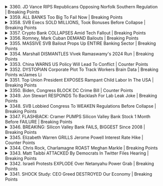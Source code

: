 <details>
<summary>3360. JD Vance RIPS Republicans Opposing Norfolk Southern Regulation | Breaking Points</summary><br>

<a href="https://www.youtube.com/watch?v=Kp03lbwAiH8" target="_blank">
    <img src="https://img.youtube.com/vi/Kp03lbwAiH8/maxresdefault.jpg" 
        alt="[Youtube]" width="200">
</a>

# JD Vance RIPS Republicans Opposing Norfolk Southern Regulation | Breaking Points


</details>

<details>
<summary>3359. ALL BANKS Too Big To Fail Now | Breaking Points</summary><br>

<a href="https://www.youtube.com/watch?v=SRqeZ-MGenA" target="_blank">
    <img src="https://img.youtube.com/vi/SRqeZ-MGenA/maxresdefault.jpg" 
        alt="[Youtube]" width="200">
</a>

# ALL BANKS Too Big To Fail Now | Breaking Points


</details>

<details>
<summary>3358. SVB Execs SOLD MILLIONS, Took Bonuses Before Collapse | Breaking Points</summary><br>

<a href="https://www.youtube.com/watch?v=1EPzoXxNITA" target="_blank">
    <img src="https://img.youtube.com/vi/1EPzoXxNITA/maxresdefault.jpg" 
        alt="[Youtube]" width="200">
</a>

# SVB Execs SOLD MILLIONS, Took Bonuses Before Collapse | Breaking Points


</details>

<details>
<summary>3357. Crypto Bank COLLAPSES Amid Tech Fallout | Breaking Points</summary><br>

<a href="https://www.youtube.com/watch?v=mQnttYghFIc" target="_blank">
    <img src="https://img.youtube.com/vi/mQnttYghFIc/maxresdefault.jpg" 
        alt="[Youtube]" width="200">
</a>

# Crypto Bank COLLAPSES Amid Tech Fallout | Breaking Points


</details>

<details>
<summary>3356. Romney, Mark Cuban DEMAND Bailouts | Breaking Points</summary><br>

<a href="https://www.youtube.com/watch?v=YOyGJkXpB-I" target="_blank">
    <img src="https://img.youtube.com/vi/YOyGJkXpB-I/maxresdefault.jpg" 
        alt="[Youtube]" width="200">
</a>

# Romney, Mark Cuban DEMAND Bailouts | Breaking Points


</details>

<details>
<summary>3355. MASSIVE SVB Bailout Props Up ENTIRE Banking Sector | Breaking Points</summary><br>

<a href="https://www.youtube.com/watch?v=hTIu7DuMFwg" target="_blank">
    <img src="https://img.youtube.com/vi/hTIu7DuMFwg/maxresdefault.jpg" 
        alt="[Youtube]" width="200">
</a>

# MASSIVE SVB Bailout Props Up ENTIRE Banking Sector | Breaking Points


</details>

<details>
<summary>3354. Marshall DISMANTLES Vivek Ramaswamy's 2024 Run | Breaking Points</summary><br>

<a href="https://www.youtube.com/watch?v=60pfzKLioVA" target="_blank">
    <img src="https://img.youtube.com/vi/60pfzKLioVA/maxresdefault.jpg" 
        alt="[Youtube]" width="200">
</a>

# Marshall DISMANTLES Vivek Ramaswamy's 2024 Run | Breaking Points


</details>

<details>
<summary>3353. China WARNS US Policy Will Lead To Conflict | Counter Points</summary><br>

<a href="https://www.youtube.com/watch?v=3Qp4jLJA5m0" target="_blank">
    <img src="https://img.youtube.com/vi/3Qp4jLJA5m0/maxresdefault.jpg" 
        alt="[Youtube]" width="200">
</a>

# China WARNS US Policy Will Lead To Conflict | Counter Points


</details>

<details>
<summary>3352. DYSTOPIAN Corporate Plot To Track Workers Brain Data | Breaking Points w/James Li</summary><br>

<a href="https://www.youtube.com/watch?v=5Dr7D1ix13I" target="_blank">
    <img src="https://img.youtube.com/vi/5Dr7D1ix13I/maxresdefault.jpg" 
        alt="[Youtube]" width="200">
</a>

# DYSTOPIAN Corporate Plot To Track Workers Brain Data | Breaking Points w/James Li


</details>

<details>
<summary>3351. Top Union President EXPOSES Rampant Child Labor In The USA | Breaking Points</summary><br>

<a href="https://www.youtube.com/watch?v=oM1Uqpa_cyA" target="_blank">
    <img src="https://img.youtube.com/vi/oM1Uqpa_cyA/maxresdefault.jpg" 
        alt="[Youtube]" width="200">
</a>

# Top Union President EXPOSES Rampant Child Labor In The USA | Breaking Points


</details>

<details>
<summary>3350. Biden, Congress BLOCK DC Crime Bill | Counter Points</summary><br>

<a href="https://www.youtube.com/watch?v=GaW2XhMZaqU" target="_blank">
    <img src="https://img.youtube.com/vi/GaW2XhMZaqU/maxresdefault.jpg" 
        alt="[Youtube]" width="200">
</a>

# Biden, Congress BLOCK DC Crime Bill | Counter Points


</details>

<details>
<summary>3349. Jon Stewart RESPONDS To Backlash For Lab Leak Joke | Breaking Points</summary><br>

<a href="https://www.youtube.com/watch?v=3LAhaitJRJ0" target="_blank">
    <img src="https://img.youtube.com/vi/3LAhaitJRJ0/maxresdefault.jpg" 
        alt="[Youtube]" width="200">
</a>

# Jon Stewart RESPONDS To Backlash For Lab Leak Joke | Breaking Points


</details>

<details>
<summary>3348. SVB Lobbied Congress To WEAKEN Regulations Before Collapse | Breaking Points</summary><br>

<a href="https://www.youtube.com/watch?v=gkPAJadJgGs" target="_blank">
    <img src="https://img.youtube.com/vi/gkPAJadJgGs/maxresdefault.jpg" 
        alt="[Youtube]" width="200">
</a>

# SVB Lobbied Congress To WEAKEN Regulations Before Collapse | Breaking Points


</details>

<details>
<summary>3347. FLASHBACK: Cramer PUMPS Silicon Valley Bank Stock 1 Month Before FAILURE | Breaking Points</summary><br>

<a href="https://www.youtube.com/watch?v=vw9IZ7_8XCw" target="_blank">
    <img src="https://img.youtube.com/vi/vw9IZ7_8XCw/maxresdefault.jpg" 
        alt="[Youtube]" width="200">
</a>

# FLASHBACK: Cramer PUMPS Silicon Valley Bank Stock 1 Month Before FAILURE | Breaking Points


</details>

<details>
<summary>3346. BREAKING: Silicon Valley Bank FAILS, BIGGEST Since 2008 | Breaking Points</summary><br>

<a href="https://www.youtube.com/watch?v=7UZSbktWYCQ" target="_blank">
    <img src="https://img.youtube.com/vi/7UZSbktWYCQ/maxresdefault.jpg" 
        alt="[Youtube]" width="200">
</a>

# BREAKING: Silicon Valley Bank FAILS, BIGGEST Since 2008 | Breaking Points


</details>

<details>
<summary>3345. Elizabeth Warren GRILLS Jerome Powell Interest Rate Hike | Counter Points</summary><br>

<a href="https://www.youtube.com/watch?v=EDa4NELqLnQ" target="_blank">
    <img src="https://img.youtube.com/vi/EDa4NELqLnQ/maxresdefault.jpg" 
        alt="[Youtube]" width="200">
</a>

# Elizabeth Warren GRILLS Jerome Powell Interest Rate Hike | Counter Points


</details>

<details>
<summary>3344. Chris Rock, Charlamagne ROAST Meghan Markle | Breaking Points</summary><br>

<a href="https://www.youtube.com/watch?v=PFh1t4cef1Q" target="_blank">
    <img src="https://img.youtube.com/vi/PFh1t4cef1Q/maxresdefault.jpg" 
        alt="[Youtube]" width="200">
</a>

# Chris Rock, Charlamagne ROAST Meghan Markle | Breaking Points


</details>

<details>
<summary>3343. Matt Taibbi ATTACKED By Democrats In Twitter Files Hearing | Breaking Points</summary><br>

<a href="https://www.youtube.com/watch?v=NEtAO4jQcUU" target="_blank">
    <img src="https://img.youtube.com/vi/NEtAO4jQcUU/maxresdefault.jpg" 
        alt="[Youtube]" width="200">
</a>

# Matt Taibbi ATTACKED By Democrats In Twitter Files Hearing | Breaking Points


</details>

<details>
<summary>3342. Israeli Protests EXPLODE Over Netanyahu Power Grab | Breaking Points</summary><br>

<a href="https://www.youtube.com/watch?v=DRND_5ITZ7I" target="_blank">
    <img src="https://img.youtube.com/vi/DRND_5ITZ7I/maxresdefault.jpg" 
        alt="[Youtube]" width="200">
</a>

# Israeli Protests EXPLODE Over Netanyahu Power Grab | Breaking Points


</details>

<details>
<summary>3341. SHOCK Study: CEO Greed DESTROYED Our Economy | Breaking Points</summary><br>

<a href="https://www.youtube.com/watch?v=X9LipHYH0-U" target="_blank">
    <img src="https://img.youtube.com/vi/X9LipHYH0-U/maxresdefault.jpg" 
        alt="[Youtube]" width="200">
</a>

# SHOCK Study: CEO Greed DESTROYED Our Economy | Breaking Points


</details>

